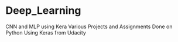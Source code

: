 # Deep_Learning
CNN and MLP using Kera
Various Projects and Assignments Done on Python Using Keras from Udacity
